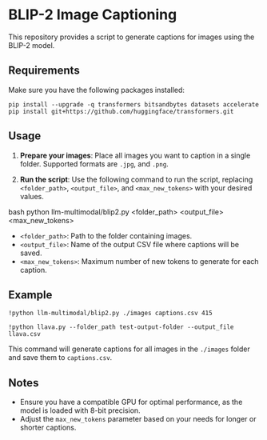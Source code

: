 # BLIP-2 Image Captioning

This repository provides a script to generate captions for images using the BLIP-2 model.

## Requirements

Make sure you have the following packages installed:


```
pip install --upgrade -q transformers bitsandbytes datasets accelerate
pip install git+https://github.com/huggingface/transformers.git
```

## Usage

1. **Prepare your images**: Place all images you want to caption in a single folder. Supported formats are `.jpg`, and `.png`.

2. **Run the script**: Use the following command to run the script, replacing `<folder_path>`, `<output_file>`, and `<max_new_tokens>` with your desired values.

bash
python llm-multimodal/blip2.py <folder_path> <output_file> <max_new_tokens>


- `<folder_path>`: Path to the folder containing images.
- `<output_file>`: Name of the output CSV file where captions will be saved.
- `<max_new_tokens>`: Maximum number of new tokens to generate for each caption.

## Example

```
!python llm-multimodal/blip2.py ./images captions.csv 415

!python llava.py --folder_path test-output-folder --output_file llava.csv
```

This command will generate captions for all images in the `./images` folder and save them to `captions.csv`.

## Notes

- Ensure you have a compatible GPU for optimal performance, as the model is loaded with 8-bit precision.
- Adjust the `max_new_tokens` parameter based on your needs for longer or shorter captions.
